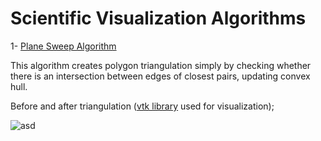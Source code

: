 # Scientific Visualization Algorithms

1- [Plane Sweep Algorithm](https://github.com/ustundag/Scientific-Visualization-Algorithms/tree/master/Plane%20Sweep)

This algorithm creates polygon triangulation simply by checking whether there is an intersection between edges of closest pairs, updating convex hull.

Before and after triangulation ([vtk library](http://www.vtk.org/Wiki/VTK/Tutorials/PythonEnvironmentSetup) used for visualization);

![asd](https://cloud.githubusercontent.com/assets/9117459/26755669/8ebc76e8-4892-11e7-9630-2bf154e56abb.png)
